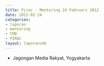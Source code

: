 ```yaml
---
title: Pirac - Mentoring 24 Februari 2012
date: 2012-02-24
categories:
- laporan
- mentoring
- CMB
- PIRAC
layout: laporancmb
---
```


* Jagongan Media Rakyat, Yogyakarta
